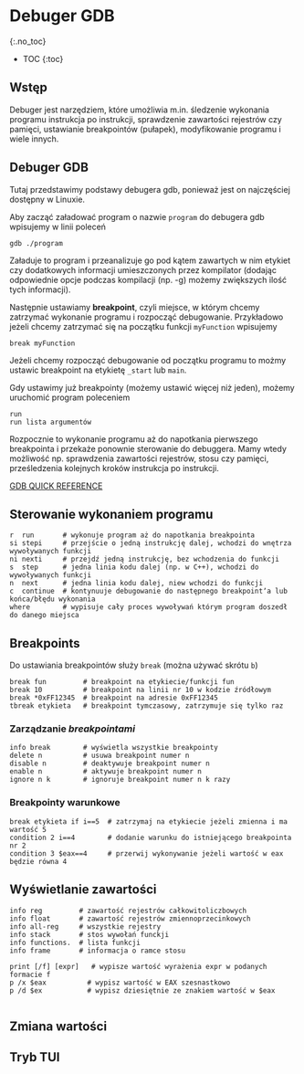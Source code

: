 Debuger GDB
=============
{:.no_toc}

* TOC
{:toc}

## Wstęp 
Debuger jest narzędziem, które umożliwia m.in. śledzenie wykonania programu instrukcja po instrukcji, sprawdzenie zawartości rejestrów czy pamięci, 
ustawianie breakpointów (pułapek), modyfikowanie programu i wiele innych. 

## Debuger GDB
Tutaj przedstawimy podstawy debugera gdb, ponieważ jest on najczęściej dostępny w Linuxie.

Aby zacząć załadować program o nazwie `program` do debugera gdb wpisujemy w linii poleceń
```shell
gdb ./program
```
Załaduje to program i przeanalizuje go pod kątem zawartych w nim etykiet czy dodatkowych informacji umieszczonych przez kompilator 
(dodając odpowiednie opcje podczas kompilacji (np. -g) możemy zwiększych ilość tych informacji).

Następnie ustawiamy **breakpoint**, czyli miejsce, w którym chcemy zatrzymać wykonanie programu i rozpocząć debugowanie. 
Przykładowo jeżeli chcemy zatrzymać się na początku funkcji `myFunction` wpisujemy
```
break myFunction
```
Jeżeli chcemy rozpocząć debugowanie od początku programu to możmy ustawic breakpoint na etykietę `_start` lub `main`.

Gdy ustawimy już breakpointy (możemy ustawić więcej niż jeden), możemy uruchomić program poleceniem
```
run
run lista argumentów
```
Rozpocznie to wykonanie programu aż do napotkania pierwszego breakpointa i przekaże ponownie sterowanie do debuggera. 
Mamy wtedy możliwość np. sprawdzenia zawartości rejestrów, stosu czy pamięci, prześledzenia kolejnych kroków instrukcja po instrukcji.  

[GDB QUICK REFERENCE](https://users.ece.utexas.edu/~adnan/gdb-refcard.pdf)

## Sterowanie wykonaniem programu
```gdb
r  run       # wykonuje program aż do napotkania breakpointa 
si stepi     # przejście o jedną instrukcję dalej, wchodzi do wnętrza wywoływanych funkcji
ni nexti     # przejdź jedną instrukcję, bez wchodzenia do funkcji
s  step      # jedna linia kodu dalej (np. w C++), wchodzi do wywoływanych funkcji
n  next      # jedna linia kodu dalej, niew wchodzi do funkcji
c  continue  # kontynuuje debugowanie do następnego breakpointʼa lub końca/błędu wykonania
where        # wypisuje cały proces wywoływań którym program doszedł do danego miejsca
```

## Breakpoints
Do ustawiania breakpointów służy `break` (można używać skrótu `b`)

```gdb
break fun         # breakpoint na etykiecie/funkcji fun  
break 10          # breakpoint na linii nr 10 w kodzie źródłowym   
break *0xFF12345  # breakpoint na adresie 0xFF12345
tbreak etykieta   # breakpoint tymczasowy, zatrzymuje się tylko raz 
```

### Zarządzanie *breakpointami*
```gdb
info break        # wyświetla wszystkie breakpointy
delete n          # usuwa breakpoint numer n
disable n         # deaktywuje breakpoint numer n
enable n          # aktywuje breakpoint numer n
ignore n k        # ignoruje breakpoint numer n k razy
```
### Breakpointy warunkowe
```gdb
break etykieta if i==5  # zatrzymaj na etykiecie jeżeli zmienna i ma wartość 5 
condition 2 i==4        # dodanie warunku do istniejącego breakpointa nr 2 
condition 3 $eax==4     # przerwij wykonywanie jeżeli wartość w eax będzie równa 4
```

## Wyświetlanie zawartości

```
info reg         # zawartość rejestrów całkowitoliczbowych
info float       # zawartość rejestrów zmiennoprzecinkowych
info all-reg     # wszystkie rejestry
info stack       # stos wywołań funckji 
info functions.  # lista funkcji
info frame       # informacja o ramce stosu
```

```
print [/f] [expr]   # wypisze wartość wyrażenia expr w podanych formacie f
p /x $eax          # wypisz wartość w EAX szesnastkowo
p /d $ex           # wypisz dziesiętnie ze znakiem wartość w $eax
  
```

## Zmiana wartości

## Tryb TUI



